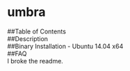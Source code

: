 # umbra  
##Table of Contents  
##Description  
##Binary Installation - Ubuntu 14.04 x64  
##FAQ  
I broke the readme.

